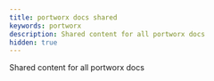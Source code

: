 ```yaml
---
title: portworx docs shared
keywords: portworx
description: Shared content for all portworx docs
hidden: true
---
```


Shared content for all portworx docs